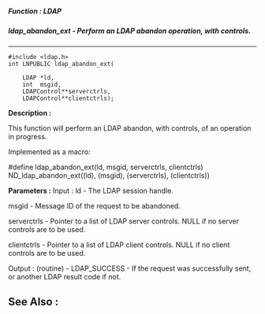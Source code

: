 ##### Function : LDAP
##### ldap_abandon_ext - Perform an LDAP abandon operation, with controls.
---
```
#include <ldap.h>
int LNPUBLIC ldap_abandon_ext(

	LDAP *ld,
	int  msgid,
	LDAPControl**serverctrls,
	LDAPControl**clientctrls);
```
**Description :**

This function will perform an LDAP abandon, with controls, of an operation in 
progress.

Implemented as a macro:

#define ldap_abandon_ext(ld, msgid, serverctrls, clientctrls)\
	        ND_ldap_abandon_ext((ld), (msgid), (serverctrls), 
(clientctrls))

**Parameters :**
Input :
ld  -  The LDAP session handle.

msgid  -  Message ID of the request to be abandoned.

serverctrls  -  Pointer to a list of LDAP server controls.  NULL if no server controls are to be used.

clientctrls  -  Pointer to a list of LDAP client controls.  NULL if no client controls are to be used.

Output :
(routine)  -  LDAP_SUCCESS  - If the request was successfully sent, or another LDAP result code if not.



**See Also :**
---
